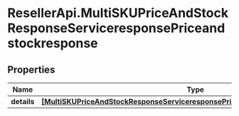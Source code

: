 # ResellerApi.MultiSKUPriceAndStockResponseServiceresponsePriceandstockresponse

## Properties

Name | Type | Description | Notes
------------ | ------------- | ------------- | -------------
**details** | [**[MultiSKUPriceAndStockResponseServiceresponsePriceandstockresponseDetailsInner]**](MultiSKUPriceAndStockResponseServiceresponsePriceandstockresponseDetailsInner.md) |  | [optional] 


